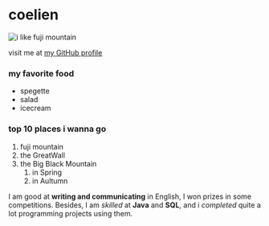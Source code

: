 # coelien

![i like fuji mountain](https://timgsa.baidu.com/timg?image&quality=80&size=b9999_10000&sec=1575065559975&di=f412bc743abeb69e5c9cb307a8ad7182&imgtype=0&src=http%3A%2F%2Fm.tuniucdn.com%2Ffb2%2Ft1%2FG2%2FM00%2FC2%2FA2%2FCii-T1kj3y-IbefkAAo_g1yhAyEAAKNnQPxqfQACj-b925_w640_h480_c1_t0.jpg)


visit me at [my GitHub profile](https://github.com/coelien)


### my favorite food
* spegette
* salad
* icecream

### top 10 places i wanna go
1. fuji mountain
2. the GreatWall
3. the Big Black Mountain
   1. in Spring
   2. in Aultumn

I am good at **writing and communicating** in English, I won prizes in some competitions. Besides, I am *skilled* at **Java** and **SQL**, and i *completed* quite a lot programming projects using them. 
